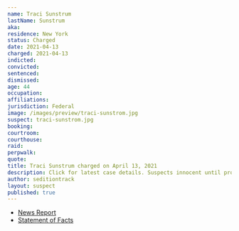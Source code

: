 ```yaml
---
name: Traci Sunstrum
lastName: Sunstrum
aka:
residence: New York
status: Charged
date: 2021-04-13
charged: 2021-04-13
indicted:
convicted:
sentenced:
dismissed:
age: 44
occupation:
affiliations:
jurisdiction: Federal
image: /images/preview/traci-sunstrom.jpg
suspect: traci-sunstrom.jpg
booking:
courtroom:
courthouse:
raid:
perpwalk:
quote:
title: Traci Sunstrum charged on April 13, 2021
description: Click for latest case details. Suspects innocent until proven guilty.
author: seditiontrack
layout: suspect
published: true
---
```


- [News Report](https://news.wbfo.org/post/four-more-local-suspects-charged-us-capitol-riot)
- [Statement of Facts](https://www.justice.gov/usao-dc/case-multi-defendant/file/1395326/download)

